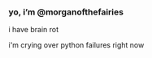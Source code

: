 ### yo, i’m @morganofthefairies
i have brain rot

i'm crying over python failures right now

<!---
morganofthefairies/morganofthefairies is a ✨ special ✨ repository because its `README.md` (this file) appears on your GitHub profile.
You can click the Preview link to take a look at your changes.
--->
